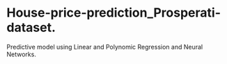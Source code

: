 # House-price-prediction_Prosperati-dataset.
Predictive model using Linear and Polynomic Regression and Neural Networks.
